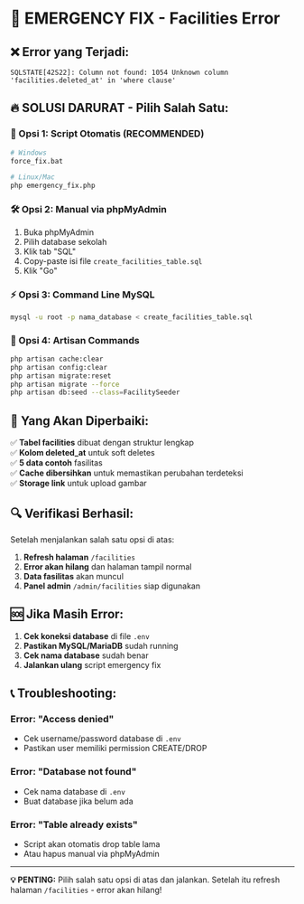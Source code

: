 # 🚨 EMERGENCY FIX - Facilities Error

## ❌ Error yang Terjadi:
```
SQLSTATE[42S22]: Column not found: 1054 Unknown column 'facilities.deleted_at' in 'where clause'
```

## 🔥 SOLUSI DARURAT - Pilih Salah Satu:

### 🚀 Opsi 1: Script Otomatis (RECOMMENDED)
```bash
# Windows
force_fix.bat

# Linux/Mac  
php emergency_fix.php
```

### 🛠️ Opsi 2: Manual via phpMyAdmin
1. Buka phpMyAdmin
2. Pilih database sekolah
3. Klik tab "SQL"
4. Copy-paste isi file `create_facilities_table.sql`
5. Klik "Go"

### ⚡ Opsi 3: Command Line MySQL
```bash
mysql -u root -p nama_database < create_facilities_table.sql
```

### 🔧 Opsi 4: Artisan Commands
```bash
php artisan cache:clear
php artisan config:clear
php artisan migrate:reset
php artisan migrate --force
php artisan db:seed --class=FacilitySeeder
```

## 🎯 Yang Akan Diperbaiki:

✅ **Tabel facilities** dibuat dengan struktur lengkap  
✅ **Kolom deleted_at** untuk soft deletes  
✅ **5 data contoh** fasilitas  
✅ **Cache dibersihkan** untuk memastikan perubahan terdeteksi  
✅ **Storage link** untuk upload gambar  

## 🔍 Verifikasi Berhasil:

Setelah menjalankan salah satu opsi di atas:

1. **Refresh halaman** `/facilities`
2. **Error akan hilang** dan halaman tampil normal
3. **Data fasilitas** akan muncul
4. **Panel admin** `/admin/facilities` siap digunakan

## 🆘 Jika Masih Error:

1. **Cek koneksi database** di file `.env`
2. **Pastikan MySQL/MariaDB** sudah running
3. **Cek nama database** sudah benar
4. **Jalankan ulang** script emergency fix

## 📞 Troubleshooting:

### Error: "Access denied"
- Cek username/password database di `.env`
- Pastikan user memiliki permission CREATE/DROP

### Error: "Database not found"  
- Cek nama database di `.env`
- Buat database jika belum ada

### Error: "Table already exists"
- Script akan otomatis drop table lama
- Atau hapus manual via phpMyAdmin

---

**💡 PENTING:** Pilih salah satu opsi di atas dan jalankan. Setelah itu refresh halaman `/facilities` - error akan hilang!